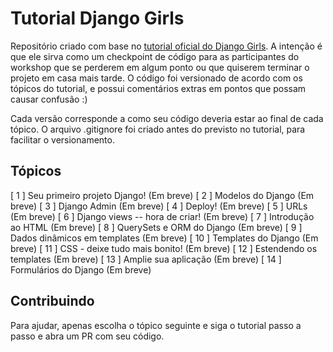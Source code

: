 # Tutorial Django Girls
Repositório criado com base no [tutorial oficial do Django Girls](https://tutorial.djangogirls.org/pt/). A intenção é que ele sirva como um checkpoint de código para as participantes do workshop que se perderem em algum ponto ou que quiserem terminar o projeto em casa mais tarde. O código foi versionado de acordo com os tópicos do tutorial, e possui comentários extras em pontos que possam causar confusão :)

Cada versão corresponde a como seu código deveria estar ao final de cada tópico. O arquivo .gitignore foi criado antes do previsto no tutorial, para facilitar o versionamento.

## Tópicos
[ 1 ] Seu primeiro projeto Django! (Em breve)
[ 2 ] Modelos do Django (Em breve)
[ 3 ] Django Admin (Em breve)
[ 4 ] Deploy! (Em breve)
[ 5 ] URLs (Em breve)
[ 6 ] Django views -- hora de criar! (Em breve)
[ 7 ] Introdução ao HTML (Em breve)
[ 8 ] QuerySets e ORM do Django (Em breve)
[ 9 ] Dados dinâmicos em templates (Em breve)
[ 10 ] Templates do Django (Em breve)
[ 11 ] CSS - deixe tudo mais bonito! (Em breve)
[ 12 ] Estendendo os templates (Em breve)
[ 13 ] Amplie sua aplicação (Em breve)
[ 14 ] Formulários do Django (Em breve)

## Contribuindo
Para ajudar, apenas escolha o tópico seguinte e siga o tutorial passo a passo e abra um PR com seu código.
